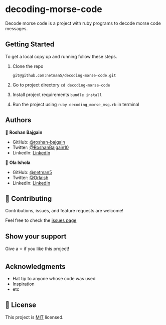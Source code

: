 # decoding-morse-code
  
  Decode morse code is a project with ruby programs to decode morse code messages.

## Getting Started

  To get a local copy up and running follow these steps.

1. Clone the repo
   ```
   git@github.com:netman5/decoding-morse-code.git
   ```

2. Go to project directory `cd decoding-morse-code`

3. Install project requirements `bundle install`

3. Run the project using `ruby decoding_morse_msg.rb` in terminal

## Authors

👤 **Roshan Bajgain**

- GitHub: [@roshan-bajgain](https://github.com/roshan-bajgain)
- Twitter: [@RoshanBajgain10](https://twitter.com/RoshanBajgain10)
- LinkedIn: [LinkedIn](https://www.linkedin.com/in/roshan-bazgain/)

👤 **Ola Ishola**

- GitHub: [@netman5](https://github.com/netman5)
- Twitter: [@Orlaish](https://twitter.com/Orlaish)
- LinkedIn: [LinkedIn](https://www.linkedin.com/in/ola-ishola/)


## 🤝 Contributing

Contributions, issues, and feature requests are welcome!

Feel free to check the [issues page](https://github.com/netman5/decoding-morse-code/issues)

## Show your support

Give a ⭐️ if you like this project!

## Acknowledgments

- Hat tip to anyone whose code was used
- Inspiration
- etc

## 📝 License

This project is [MIT](./MIT.md) licensed.
